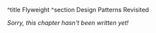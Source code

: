 ^title Flyweight
^section Design Patterns Revisited

*Sorry, this chapter hasn't been written yet!*
